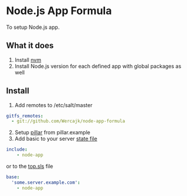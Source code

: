 Node.js App Formula
=============

To setup Node.js app.

## What it does

1. Install [nvm](https://github.com/creationix/nvm)
2. Install Node.js version for each defined app with global packages as well

## Install

1. Add remotes to /etc/salt/master

  ```yaml
  gitfs_remotes:
    - git://github.com/Wercajk/node-app-formula
  ```
2. Setup [pillar](http://docs.saltstack.com/en/latest/topics/pillar/) from pillar.example
3. Add basic to your server [state file](http://docs.saltstack.com/en/latest/topics/tutorials/starting_states.html)

  ```yaml
  include:
      - node-app
  ```

  or to the [top.sls](http://docs.saltstack.com/en/latest/ref/states/top.html) file


  ```yaml
  base:
    'some.server.example.com':
      - node-app
  ```
